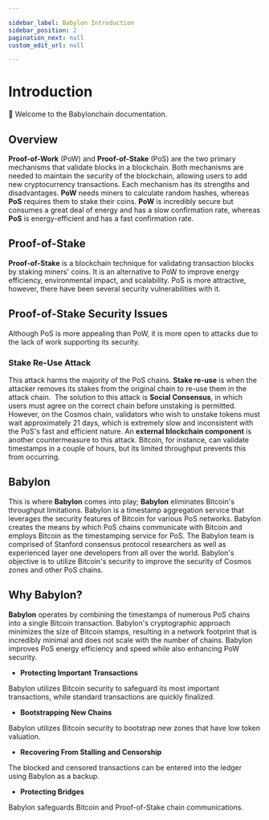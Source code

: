 ```yaml
---

sidebar_label: Babylon Introduction
sidebar_position: 2
pagination_next: null
custom_edit_url: null

---
```

# Introduction
🎊 Welcome to the Babylonchain documentation.
​
## Overview
**Proof-of-Work** (PoW) and **Proof-of-Stake** (PoS) are the two primary mechanisms that validate blocks in a blockchain. Both mechanisms are needed to maintain the security of the blockchain, allowing users to add new cryptocurrency transactions. Each mechanism has its strengths and disadvantages. **PoW** needs miners to calculate random hashes, whereas **PoS** requires them to stake their coins. **PoW** is incredibly secure but consumes a great deal of energy and has a slow confirmation rate, whereas **PoS** is energy-efficient and has a fast confirmation rate.
## Proof-of-Stake
**Proof-of-Stake** is a blockchain technique for validating transaction blocks by staking miners' coins. It is an alternative to PoW to improve energy efficiency, environmental impact, and scalability. PoS is more attractive, however, there have been several security vulnerabilities with it.
## Proof-of-Stake Security Issues
Although PoS is more appealing than PoW, it is more open to attacks due to the lack of work supporting its security.
### Stake Re-Use Attack
This attack harms the majority of the PoS chains. **Stake re-use** is when the attacker removes its stakes from the original chain to re-use them in the attack chain.
​
The solution to this attack is **Social Consensus**, in which users must agree on the correct chain before unstaking is permitted. However, on the Cosmos chain, validators who wish to unstake tokens must wait approximately 21 days, which is extremely slow and inconsistent with the PoS's fast and efficient nature. An **external blockchain component** is another countermeasure to this attack. Bitcoin, for instance, can validate timestamps in a couple of hours, but its limited throughput prevents this from occurring.
## Babylon
This is where **Babylon** comes into play; **Babylon** eliminates Bitcoin's throughput limitations. Babylon is a timestamp aggregation service that leverages the security features of Bitcoin for various PoS networks. Babylon creates the means by which PoS chains communicate with Bitcoin and employs Bitcoin as the timestamping service for PoS. The Babylon team is comprised of Stanford consensus protocol researchers as well as experienced layer one developers from all over the world. Babylon's objective is to utilize Bitcoin's security to improve the security of Cosmos zones and other PoS chains.
## Why Babylon?
**Babylon** operates by combining the timestamps of numerous PoS chains into a single Bitcoin transaction. Babylon's cryptographic approach minimizes the size of Bitcoin stamps, resulting in a network footprint that is incredibly minimal and does not scale with the number of chains. Babylon improves PoS energy efficiency and speed while also enhancing PoW security.

- **Protecting Important Transactions**

Babylon utilizes Bitcoin security to safeguard its most important transactions, while standard transactions are quickly finalized.

- **Bootstrapping New Chains**

Babylon utilizes Bitcoin security to bootstrap new zones that have low token valuation.

- **Recovering From Stalling and Censorship**

The blocked and censored transactions can be entered into the ledger using Babylon as a backup.

- **Protecting Bridges**

Babylon safeguards Bitcoin and Proof-of-Stake chain communications.